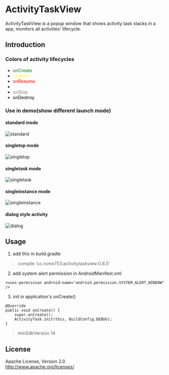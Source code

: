 # ActivityTaskView
ActivityTaskView is a popup window that shows activity task stacks in a app,
monitors all activities' lifecycle.

## Introduction

### Colors of activity lifecycles
* <font color="green">onCreate</font>
* <font color="yellow">onStart</font>
* <font color="red">onResume</font>
* <font color="white">onPause</font>
* <font color="gray">onStop</font>
* <font color="black">onDestroy</font>

### Use in demo(show different launch mode)

#### standard mode
![standard](https://github.com/rome753/ActivityTaskView/raw/master/screenshots/standard.gif)

#### singletop mode
![singletop](https://github.com/rome753/ActivityTaskView/raw/master/screenshots/singletop.gif)

#### singletask mode
![singletask](https://github.com/rome753/ActivityTaskView/raw/master/screenshots/singletask.gif)

#### singleinstance mode
![singleinstance](https://github.com/rome753/ActivityTaskView/raw/master/screenshots/singleinstance.gif)

#### dialog style activity
![dialog](https://github.com/rome753/ActivityTaskView/raw/master/screenshots/dialog.gif)

## Usage
1) add this in build.gradle
> compile 'cc.rome753:activitytaskview:0.8.5'

2) add system alert permission in AndroidManifest.xml
```
<uses-permission android:name="android.permission.SYSTEM_ALERT_WINDOW" />
```

3) init in application's onCreate()
```
@Override
public void onCreate() {
    super.onCreate();
    ActivityTask.init(this, BuildConfig.DEBUG);
}
```

> minSdkVersion 14

## License
  Apache License, Version 2.0  
  http://www.apache.org/licenses/
